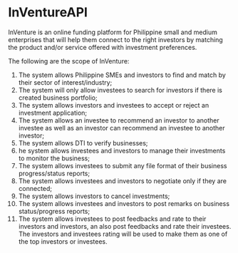 # InVentureAPI
InVenture is an online funding platform for Philippine small and medium enterprises that  will help them connect to the right investors by matching the product and/or service offered with  investment preferences. 

The following are the scope of InVenture:
1. The system allows Philippine SMEs and investors to find and match by their sector of  interest/industry;
2. The system will only allow investees to search for investors if there is created business portfolio;
3. The system allows investors and investees to accept or reject an investment application;
4. The system allows an investee to recommend an investor to another investee as well as an investor can recommend an investee to another investor;
5. The system allows DTI to verify businesses;
6. he system allows investees and investors to manage their investments to monitor the business;
7. The system allows investees to submit any file format of their business progress/status reports;
8. The system allows investees and investors to negotiate only if they are connected;
9. The system allows investors to cancel investments;
10. The system allows investees and investors to post remarks on business status/progress reports;
11. The system allows investees to post feedbacks and rate to their investors and investors, an also post feedbacks and rate their investees. The investors and investees rating will be used to make them as one of the top investors or investees.
